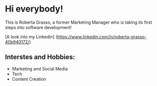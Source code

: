 # Hi everybody!

This is Roberta Grasso, a former Marketing Manager who is taking its first steps into software development!

[A look into my Linkedin] (https://www.linkedin.com/in/roberta-grasso-40b940172/)

## Interstes and Hobbies:
- Marketing and Social Media
-  Tech
-  Content Creation

